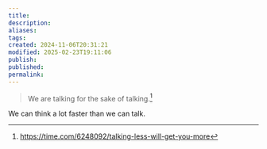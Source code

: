 ```yaml
---
title: 
description: 
aliases: 
tags: 
created: 2024-11-06T20:31:21
modified: 2025-02-23T19:11:06
publish: 
published: 
permalink: 
---
```


> We are talking for the sake of talking.[^thing]


We can think a lot faster than we can talk.



[^thing]: https://time.com/6248092/talking-less-will-get-you-more

[^thing2]: https://www.gsb.stanford.edu/insights/talk-less-say-more-how-kick-habit-over-talking
